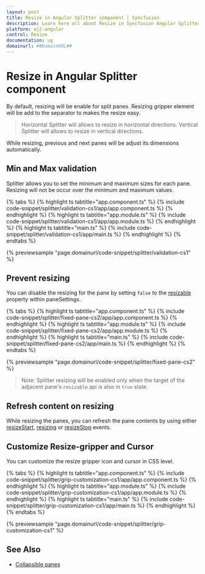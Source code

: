 ```yaml
---
layout: post
title: Resize in Angular Splitter component | Syncfusion
description: Learn here all about Resize in Syncfusion Angular Splitter component of Syncfusion Essential JS 2 and more.
platform: ej2-angular
control: Resize 
documentation: ug
domainurl: ##DomainURL##
---
```


# Resize in Angular Splitter component

By default, resizing will be enable for split panes. Resizing gripper element will be add to the separator to makes the resize easy.

> Horizontal Splitter will allows to resize in horizontal directions.
> Vertical Splitter will allows to resize in vertical directions.

While resizing, previous and next panes will be adjust its dimensions automatically.

## Min and Max validation

Splitter allows you to set the minimum and maximum sizes for each pane. Resizing will not be occur over the minimum and maximum values.

{% tabs %}
{% highlight ts tabtitle="app.component.ts" %}
{% include code-snippet/splitter/validation-cs1/app/app.component.ts %}
{% endhighlight %}
{% highlight ts tabtitle="app.module.ts" %}
{% include code-snippet/splitter/validation-cs1/app/app.module.ts %}
{% endhighlight %}
{% highlight ts tabtitle="main.ts" %}
{% include code-snippet/splitter/validation-cs1/app/main.ts %}
{% endhighlight %}
{% endtabs %}
  
{% previewsample "page.domainurl/code-snippet/splitter/validation-cs1" %}

## Prevent resizing

You can disable the resizing for the pane by setting `false` to the [resizable](https://ej2.syncfusion.com/angular/documentation/api/splitter/panePropertiesModel/#resizable) property within paneSettings.

{% tabs %}
{% highlight ts tabtitle="app.component.ts" %}
{% include code-snippet/splitter/fixed-pane-cs2/app/app.component.ts %}
{% endhighlight %}
{% highlight ts tabtitle="app.module.ts" %}
{% include code-snippet/splitter/fixed-pane-cs2/app/app.module.ts %}
{% endhighlight %}
{% highlight ts tabtitle="main.ts" %}
{% include code-snippet/splitter/fixed-pane-cs2/app/main.ts %}
{% endhighlight %}
{% endtabs %}
  
{% previewsample "page.domainurl/code-snippet/splitter/fixed-pane-cs2" %}

>Note: Splitter resizing will be enabled only when the target of the adjacent pane's `resizable` api is also in `true` state.

## Refresh content on resizing

While resizing the panes, you can refresh the pane contents by using either [resizeStart](https://ej2.syncfusion.com/angular/documentation/api/splitter#resizestart), [resizing](https://ej2.syncfusion.com/angular/documentation/api/splitter#resizestart) or [resizeStop](https://ej2.syncfusion.com/angular/documentation/api/splitter#resizestart) events.

## Customize Resize-gripper and Cursor

You can customize the resize gripper icon and cursor in CSS level.

{% tabs %}
{% highlight ts tabtitle="app.component.ts" %}
{% include code-snippet/splitter/grip-customization-cs1/app/app.component.ts %}
{% endhighlight %}
{% highlight ts tabtitle="app.module.ts" %}
{% include code-snippet/splitter/grip-customization-cs1/app/app.module.ts %}
{% endhighlight %}
{% highlight ts tabtitle="main.ts" %}
{% include code-snippet/splitter/grip-customization-cs1/app/main.ts %}
{% endhighlight %}
{% endtabs %}
  
{% previewsample "page.domainurl/code-snippet/splitter/grip-customization-cs1" %}

## See Also

* [Collapsible panes](./expand-collapse)